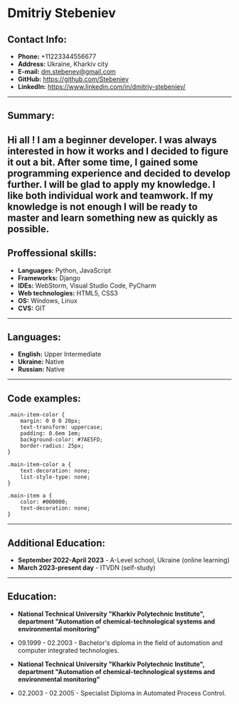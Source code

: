 # Dmitriy Stebeniev

##  Contact Info:
* **Phone:** +11223344556677
* **Address:** Ukraine, Kharkiv city
* **E-mail:** [dm.stebenev@gmail.com](mailto:<dm.stebenev@gmail.com>)
* **GitHub:** <https://github.com/Stebeniev>
* **LinkedIn:** <https://www.linkedin.com/in/dmitriy-stebeniev/>
--- 

## Summary:
Hi all ! I am a beginner developer. I was always interested in how it works and I decided to figure it out a bit.
After some time, I gained some programming experience and decided to develop further. I will be glad to apply my knowledge.
I like both individual work and teamwork. If my knowledge is not enough  I will be ready to master and learn something new as quickly as possible.
--- 

## Proffessional skills:
* **Languages:** Python, JavaScript
* **Frameworks:** Django
* **IDEs:** WebStorm, Visual Studio Code, PyCharm
* **Web technologies:** HTML5, CSS3
* **OS:** Windows, Linux
* **CVS:** GIT
--- 

## Languages:
* **English:** Upper Intermediate
* **Ukraine:** Native
* **Russian:** Native
--- 

## Code examples:
```
.main-item-color {
    margin: 0 0 0 20px;
    text-transform: uppercase;
    padding: 0.6em 1em;
    background-color: #7AE5FD;
    border-radius: 25px;
}

.main-item-color a {
    text-decoration: none;
    list-style-type: none;
}

.main-item a {
    color: #000000;
    text-decoration: none;
}
```
---

## Additional Education:
* **September 2022-April 2023** - A-Level school, Ukraine (online learning)
* **March 2023-present day** - ITVDN (self-study)
--- 

## Education:
* **National Technical University "Kharkiv Polytechnic Institute", department "Automation of chemical-technological systems and environmental monitoring"**
+ 09.1999 - 02.2003  - Bachelor's diploma in the field of automation and computer integrated technologies.
* **National Technical University "Kharkiv Polytechnic Institute", department "Automation of chemical-technological systems and environmental monitoring"**
+ 02.2003 - 02.2005 - Specialist Diploma in Automated Process Control.
